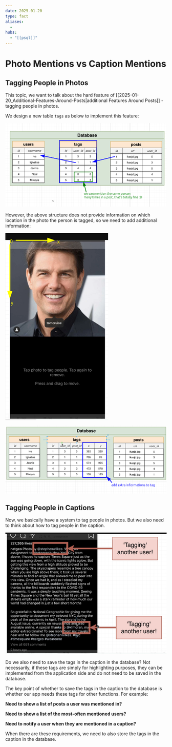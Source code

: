 ```yaml
---
date: 2025-01-20
type: fact
aliases:
  -
hubs:
  - "[[psql]]"
---
```


# Photo Mentions vs Caption Mentions


## Tagging People in Photos

This topic, we want to talk about the hard feature of [[2025-01-20_Additional-Features-Around-Posts|additional Features Around Posts]] - tagging people in photos. 

We design a new table `tags` as below to implement this feature:

![add-tags-table-first.png](../assets/imgs/add-tags-table-first.png)

However, the above structure does not provide information on which location in the photo the person is tagged, so we need to add additional information:

![location-photo-system.png](../assets/imgs/location-photo-system.png)

![add-extra-info-to-tag.png](../assets/imgs/add-extra-info-to-tag.png)



## Tagging People in Captions

Now, we basically have a system to tag people in photos. But we also need to think about how to tag people in the caption.

![tag-user-in-caption.png](../assets/imgs/tag-user-in-caption.png)

Do we also need to save the tags in the caption in the database? Not necessarily, if these tags are simply for highlighting purposes, they can be implemented from the application side and do not need to be saved in the database.

The key point of whether to save the tags in the caption to the database is whether our app needs these tags for other functions. For example:

**Need to show a list of posts a user was mentioned in?**

**Need to show a list of the most-often mentioned users?**

**Need to notify a user when they are mentioned in a caption?**

When there are these requirements, we need to also store the tags in the caption in the database.


